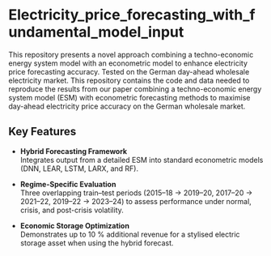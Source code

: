 # Electricity_price_forecasting_with_fundamental_model_input
This repository presents a novel approach combining a techno-economic energy system model with an econometric model to enhance electricity price forecasting accuracy. Tested on the German day-ahead wholesale electricity market.
This repository contains the code and data needed to reproduce the results from our paper combining a techno-economic energy system model (ESM) with econometric forecasting methods to maximise day-ahead electricity price accuracy on the German wholesale market.

## Key Features

- **Hybrid Forecasting Framework**  
  Integrates output from a detailed ESM into standard econometric models (DNN, LEAR, LSTM, LARX, and RF).

- **Regime-Specific Evaluation**  
  Three overlapping train–test periods (2015–18 → 2019–20, 2017–20 → 2021–22, 2019–22 → 2023–24) to assess performance under normal, crisis, and post-crisis volatility.

- **Economic Storage Optimization**  
  Demonstrates up to 10 % additional revenue for a stylised electric storage asset when using the hybrid forecast.

